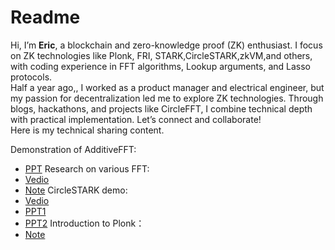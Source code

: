 # Readme
Hi, I’m **Eric**, a blockchain and zero-knowledge proof (ZK) enthusiast. I focus on ZK technologies like Plonk, FRI, STARK,CircleSTARK,zkVM,and others, with coding experience in FFT algorithms, Lookup arguments, and Lasso protocols. <br>
Half a year ago,, I worked as a product manager and electrical engineer, but my passion for decentralization led me to explore ZK technologies. Through blogs, hackathons, and projects like CircleFFT, I combine technical depth with practical implementation. Let’s connect and collaborate!<br>
Here is my technical sharing content.<br>

Demonstration of AdditiveFFT:
- [PPT](https://drive.google.com/file/d/16GSQZITFmPV-_1JuU-1KR2y6OlmEw7aD/view?usp=drive_link)
Research on various FFT:
- [Vedio](https://youtu.be/MHYRgMKv4MU)
- [Note](https://hackmd.io/@Dt_nNFZZRDmdFriUTBb_gw/Hkqz0Wg9yl)
CircleSTARK demo:
- [Vedio](https://www.youtube.com/watch?v=ur3c4mIi1Jc&list=PLbQFt1T_44DylxPQWM1OgVRlbyriKeXqk)
- [PPT1](https://drive.google.com/file/d/10CnlRpissoUj7GF-wwHaEcQLN7vb4VqC/view?usp=sharing)
- [PPT2](https://drive.google.com/file/d/1a_xzPu0iIaKNC9nt6kp7R5v2PYXwOnnS/view)
Introduction to Plonk：
- [Note](https://hackmd.io/@Dt_nNFZZRDmdFriUTBb_gw/Skd5EsouR)
